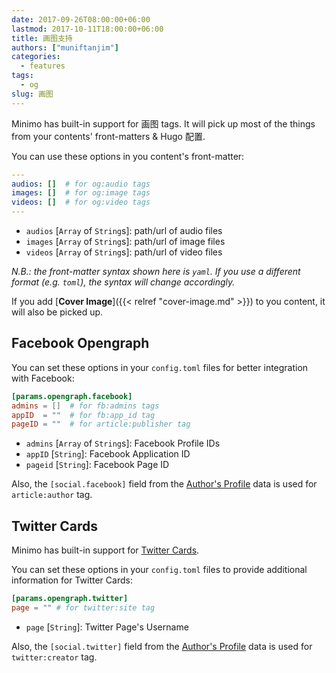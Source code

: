 ```yaml
---
date: 2017-09-26T08:00:00+06:00
lastmod: 2017-10-11T18:00:00+06:00
title: 画图支持
authors: ["muniftanjim"]
categories:
  - features
tags:
  - og
slug: 画图
---
```

Minimo has built-in support for 画图 tags. It will pick up most of the things from your contents' front-matters & Hugo 配置.

You can use these options in you content's front-matter:

```yaml
---
audios: []  # for og:audio tags
images: []  # for og:image tags
videos: []  # for og:video tags
---
```

- `audios` [`Array` of `String`s]: path/url of audio files
- `images` [`Array` of `String`s]: path/url of image files
- `videos` [`Array` of `String`s]: path/url of video files

_N.B.: the front-matter syntax shown here is `yaml`. If you use a different format (e.g. `toml`), the syntax will change accordingly._

If you add [**Cover Image**]({{< relref "cover-image.md" >}}) to you content, it will also be picked up.

## Facebook Opengraph

You can set these options in your `config.toml` files for better integration with Facebook:

```toml
[params.opengraph.facebook]
admins = []  # for fb:admins tags
appID  = ""  # for fb:app_id tag
pageID = ""  # for article:publisher tag
```

- `admins` [`Array` of `String`s]: Facebook Profile IDs
- `appID` [`String`]: Facebook Application ID
- `pageid` [`String`]: Facebook Page ID

Also, the `[social.facebook]` field from the [Author's Profile]( /docs/authors/#author-s-profile) data is used for `article:author` tag.

## Twitter Cards

Minimo has built-in support for [Twitter Cards](https://developer.twitter.com/en/docs/tweets/optimize-with-cards/overview/abouts-cards).

You can set these options in your `config.toml` files to provide additional information for Twitter Cards:

```toml
[params.opengraph.twitter]
page = "" # for twitter:site tag
```

- `page` [`String`]: Twitter Page's Username

Also, the `[social.twitter]` field from the [Author's Profile]( /docs/authors/#author-s-profile) data is used for `twitter:creator` tag.

